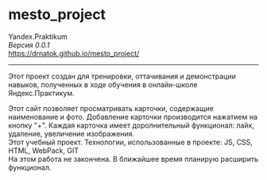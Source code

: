 # mesto_project
Yandex.Praktikum   
*Версия 0.0.1*    
https://drnatok.github.io/mesto_project/
____
Этот проект создан для тренировки, оттачивания и демонстрации навыков, полученных в ходе обучения в онлайн-школе Яндекс.Практикум.    

Этот сайт позволяет просматривать карточки, содержащие наименование и фото. Добавление карточки производится нажатием на кнопку "+". Каждая карточка имеет доролнительный функционал: лайк, удаление, увеличение изображения.    
Этот учебный проект.
Технологии, использованные в проекте: JS, CSS, HTML, WebPack, GIT    
На этом работа не закончена. В ближайшее время планирую расширить функционал.
